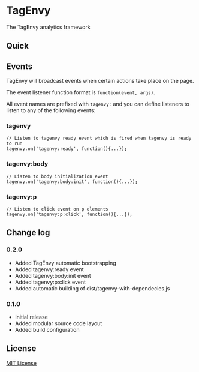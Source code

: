 # TagEnvy

The TagEnvy analytics framework

## Quick

## Events

TagEnvy will broadcast events when certain actions take place on the page.

The event listener function format is `function(event, args)`.

All event names are prefixed with `tagenvy:` and you can define listeners to listen to any of the following events:

### tagenvy

    // Listen to tagenvy ready event which is fired when tagenvy is ready to run
    tagenvy.on('tagenvy:ready', function(){...});

### tagenvy:body

    // Listen to body initialization event
    tagenvy.on('tagenvy:body:init', function(){...});

### tagenvy:p

    // Listen to click event on p elements
    tagenvy.on('tagenvy:p:click', function(){...});

## Change log

### 0.2.0

- Added TagEnvy automatic bootstrapping
- Added tagenvy:ready event
- Added tagenvy:body:init event
- Added tagenvy:p:click event
- Added automatic building of dist/tagenvy-with-dependecies.js

### 0.1.0

- Initial release
- Added modular source code layout
- Added build configuration

## License

[MIT License](http://en.wikipedia.org/wiki/MIT_License)

